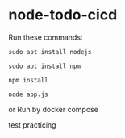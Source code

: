 # node-todo-cicd

Run these commands:


`sudo apt install nodejs`


`sudo apt install npm`


`npm install`

`node app.js`

or Run by docker compose

test
practicing

